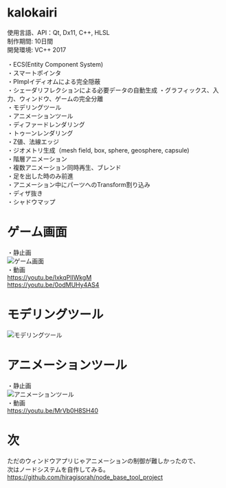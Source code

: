 # kalokairi

使用言語、API：Qt, Dx11, C++, HLSL  
制作期間: 10日間  
開発環境: VC++ 2017  
  
・ECS(Entity Component System)  
・スマートポインタ  
・PImplイディオムによる完全隠蔽  
・シェーダリフレクションによる必要データの自動生成
・グラフィックス、入力、ウィンドウ、ゲームの完全分離  
・モデリングツール  
・アニメーションツール  
・ディファードレンダリング  
・トゥーンレンダリング  
・Z値、法線エッジ  
・ジオメトリ生成（mesh field, box, sphere, geosphere, capsule)  
・階層アニメーション  
・複数アニメーション同時再生、ブレンド  
・足を出した時のみ前進  
・アニメーション中にパーツへのTransform割り込み  
・ディザ抜き  
・シャドウマップ  

# ゲーム画面
・静止画  
![ゲーム画面](https://i.imgur.com/IZ1zi6O.png "ゲーム画面")  
・動画  
https://youtu.be/IxkqPlIWkgM  
https://youtu.be/0odMUHy4AS4  

# モデリングツール
![モデリングツール](https://i.imgur.com/axkzUnV.jpg "モデリングツール")

# アニメーションツール
・静止画  
![アニメーションツール](https://i.imgur.com/kuLpcrH.png "アニメーションツール")  
・動画  
https://youtu.be/MrVb0H8SH40  

# 次
ただのウィンドウアプリじゃアニメーションの制御が難しかったので、  
次はノードシステムを自作してみる。  
https://github.com/hiragisorah/node_base_tool_project  
